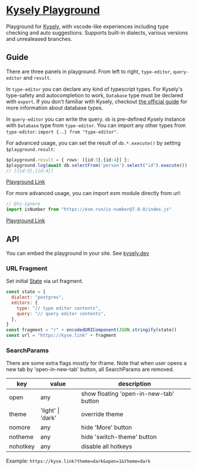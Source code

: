 # [Kysely Playground](https://kyse.link/)


Playground for [Kysely](https://github.com/kysely-org/kysely),
with vscode-like experiences including type checking and auto suggestions.
Supports built-in dialects, various versions and unrealeased branches.

## Guide

There are three panels in playground. From left to right, `type-editor`, `query-editor` and `result`.

In `type-editor` you can declare any kind of typescript types.
For Kysely's type-safety and autocompletion to work, `Database` type must be declared with `export`.
If you don't familiar with Kysely, checkout [the official guide](https://kysely.dev/docs/getting-started#types) for more information about database types.

In `query-editor` you can write the query.
`db` is pre-defined Kysely instance with `Database` type from `type-editor`.
You can import any other types from `type-editor`: `import {..} from "type-editor"`. 

For advanced usage, you can set the result of `db.*.execute()` by setting `$playground.result`:

```ts
$playground.result = { rows: [{id:3},{id:4}] };
$playground.log(await db.selectFrom('person').select("id").execute())
// [{id:3},{id:4}]
```
[Playground Link](https://kyse.link/#cN4IgpgJglgLg9gJwM4gFyhgTwA5jSEAGhAEcBXMBTfAEmwBsBDTAcwTjIDsIA6BMJGXowABAF4RwEewDuSVCIDaUqBAUBmEQF9CkkaoUAWbQF1tAbgA6nOk1bsuvenBYAKRjMawREAEY8kMHowAGMYADF2AFtXSxBcZDhOOIBKAKDQmFiQVVSeMAAPULIYMFcUlKtOEB0QaEZgsPxsOCQYNgEiEABrTED6anQQLFx8GEYWLs5GKLxUEAAGHgAmAHYVmuIAC1UwABUcOZgECi0gA)


For more advanced usage, you can import esm module directly from url:  
```ts
// @ts-ignore
import isNumber from "https://esm.run/is-number@7.0.0/index.js"
```

[Playground Link](https://kyse.link/#cN4IgpgJglgLg9gJwM4gFyhgTwA5jSEAGhAEcBXMBTfAehoAIABGJAWigHMA7RMAHS5QAttkQx6UJADkyQgEaV6AMwRwh9PiAAWMGNiSo6YJEIB0CMlxqTWXWQoSMA7KYAMb61whgAHqYBWSJoA3AIAJNgANgCGmByqlhCmkXAcABSSMvKUaQDMAJSEEtL2OZrRmvn5oVwgAL7E0NGRYADGMPiiSDDxxkQgANaYSGCR1OggWLj4MNEc-VzRQnioIO4ATC7r9cRaUN4AKjgrMBZgdUA)



## API

You can embed the playground in your site. See [kysely.dev](https://kysely.dev/docs/examples/SELECT/a-single-column)

### URL Fragment

Set initial [State](https://github.com/wirekang/kysely-playground/tree/main/src/lib/state/state.ts) via url fragment.

```js
const state = {
  dialect: "postgres",
  editors: {
    type: "// type editor contents",
    query: "// query editor contents",
  },
}
const fragment = "r" + encodedURIComponent(JSON.stringify(state))
const url = "https://kyse.link" + fragment
```


### SearchParams

There are some extra flags mostly for iframe.
Note that when user opens a new tab by 'open-in-new-tab' button, all SearchParams are removed.

| key | value | description |
|--|--|--|
| open | any | show floating 'open-in-new-tab' button
| theme |  'light' \| 'dark'  | override theme
| nomore | any | hide 'More' button
| notheme | any | hide 'switch-theme' button
| nohotkey | any | disable all hotkeys


Example: `https://kyse.link?theme=dark&open=1&theme=dark`